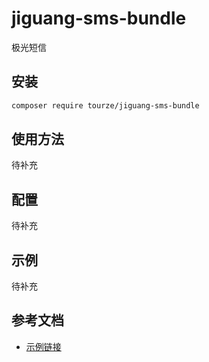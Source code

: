 # jiguang-sms-bundle

极光短信

## 安装

```bash
composer require tourze/jiguang-sms-bundle
```

## 使用方法

待补充

## 配置

待补充

## 示例

待补充

## 参考文档

- [示例链接](https://example.com)
